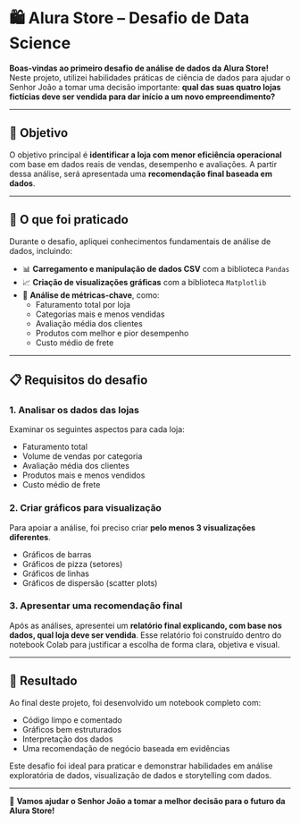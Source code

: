 # 🛍️ Alura Store – Desafio de Data Science

**Boas-vindas ao primeiro desafio de análise de dados da Alura Store!**  
Neste projeto, utilizei habilidades práticas de ciência de dados para ajudar o Senhor João a tomar uma decisão importante: 
**qual das suas quatro lojas fictícias deve ser vendida para dar início a um novo empreendimento?**

---

## 🎯 Objetivo

O objetivo principal é **identificar a loja com menor eficiência operacional** com base em dados reais de vendas, 
desempenho e avaliações. A partir dessa análise, será apresentada uma **recomendação final baseada em dados**.

---

## 📌 O que foi praticado

Durante o desafio, apliquei conhecimentos fundamentais de análise de dados, incluindo:

- 📊 **Carregamento e manipulação de dados CSV** com a biblioteca `Pandas`
- 📈 **Criação de visualizações gráficas** com a biblioteca `Matplotlib`
- 🧠 **Análise de métricas-chave**, como:
  - Faturamento total por loja
  - Categorias mais e menos vendidas
  - Avaliação média dos clientes
  - Produtos com melhor e pior desempenho
  - Custo médio de frete

---

## 📋 Requisitos do desafio

### 1. Analisar os dados das lojas

Examinar os seguintes aspectos para cada loja:

- Faturamento total  
- Volume de vendas por categoria  
- Avaliação média dos clientes  
- Produtos mais e menos vendidos  
- Custo médio de frete  

### 2. Criar gráficos para visualização

Para apoiar a análise, foi preciso criar **pelo menos 3 visualizações diferentes**.

- Gráficos de barras  
- Gráficos de pizza (setores)  
- Gráficos de linhas  
- Gráficos de dispersão (scatter plots)  

### 3. Apresentar uma recomendação final

Após as análises, apresentei um **relatório final explicando, com base nos dados, qual loja deve ser vendida**.
Esse relatório foi construído dentro do notebook Colab para justificar a escolha de forma clara, objetiva e visual.

---

## 💼 Resultado

Ao final deste projeto, foi desenvolvido um notebook completo com:

- Código limpo e comentado  
- Gráficos bem estruturados  
- Interpretação dos dados  
- Uma recomendação de negócio baseada em evidências  

Este desafio foi ideal para praticar e demonstrar habilidades em análise exploratória de dados, visualização de dados e storytelling com dados.

---

🚀 **Vamos ajudar o Senhor João a tomar a melhor decisão para o futuro da Alura Store!**
